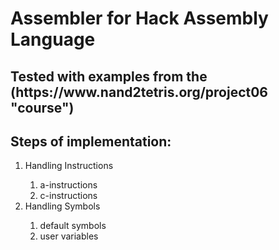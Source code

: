 <h1>Assembler for Hack Assembly Language</h1>
<h2>Tested with examples from the (https://www.nand2tetris.org/project06 "course")</h2>
<h2>Steps of implementation:</h2>
<ol>
<li>Handling Instructions</li>
  <ol> 
    <li>a-instructions</li>
    <li>c-instructions</li>
  </ol>
<li>Handling Symbols</li>
  <ol>
    <li>default symbols</li>
    <li>user variables</li>
</ol>


